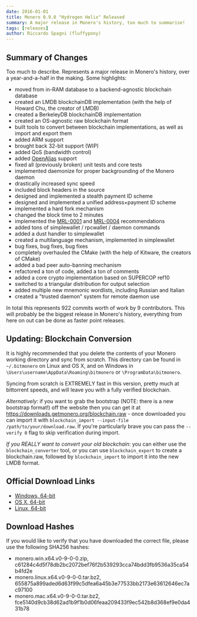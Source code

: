 ```yaml
---
date: 2016-01-01
title: Monero 0.9.0 "Hydrogen Helix" Released
summary: A major release in Monero's history, too much to summarise!
tags: [releases]
author: Riccardo Spagni (fluffypony)
---
```


## Summary of Changes

Too much to describe. Represents a major release in Monero's history, over a year-and-a-half in the making. Some highlights:

- moved from in-RAM database to a backend-agnostic blockchain database
- created an LMDB blockchainDB implementation (with the help of Howard Chu, the creator of LMDB)
- created a BerkeleyDB blockchainDB implementation
- created an OS-agnostic raw blockchain format
- built tools to convert between blockchain implementations, as well as import and export them
- added ARM support
- brought back 32-bit support (WIP)
- added QoS (bandwidth control)
- added [OpenAlias](https://openalias.org) support
- fixed all (previously broken) unit tests and core tests
- implemented daemonize for proper backgrounding of the Monero daemon
- drastically increased sync speed
- included block headers in the source
- designed and implemented a stealth payment ID scheme
- designed and implemented a unified address+payment ID scheme
- implemented a hard fork mechanism
- changed the block time to 2 minutes
- implemented the [MRL-0001](https://lab.getmonero.org/pubs/MRL-0001.pdf) and [MRL-0004](https://lab.getmonero.org/pubs/MRL-0004.pdf) recommendations
- added tons of simplewallet / rpcwallet / daemon commands
- added a dust handler to simplewallet
- created a multilanguage mechanism, implemented in simplewallet
- bug fixes, bug fixes, bug fixes
- completely overhauled the CMake (with the help of Kitware, the creators of CMake)
- added a bad peer auto-banning mechanism
- refactored a ton of code, added a ton of comments
- added a core crypto implementation based on SUPERCOP ref10
- switched to a triangular distribution for output selection
- added multiple new mnemonic wordlists, including Russian and Italian
- created a "trusted daemon" system for remote daemon use

In total this represents 922 commits worth of work by 9 contributors. This will probably be the biggest release in Monero's history, everything from here on out can be done as faster point releases.

## Updating: Blockchain Conversion

It is highly recommended that you delete the contents of your Monero working directory and sync from scratch. This directory can be found in ```~/.bitmonero``` on Linux and OS X, and on Windows in ```\Users\username\AppData\Roaming\bitmonero``` or ```\ProgramData\bitmonero```.

Syncing from scratch is EXTREMELY fast in this version, pretty much at bittorrent speeds, and will leave you with a fully verified blockchain.

*Alternatively*: if you want to grab the bootstrap (NOTE: there is a new bootstrap format!) off the website then you can get it at https://downloads.getmonero.org/blockchain.raw - once downloaded you can import it with ```blockchain_import --input-file /path/to/your/download.raw```. If you're particularly brave you can pass the ```--verify 0``` flag to skip verification during import.

*If you REALLY want to convert your old blockchain*: you can either use the ```blockchain_converter``` tool, or you can use ```blockchain_export``` to create a blockchain.raw, followed by ```blockchain_import``` to import it into the new LMDB format.

## Official Download Links

- [Windows, 64-bit](https://downloads.getmonero.org/monero.win.x64.v0-9-0-0.zip)
- [OS X, 64-bit](https://downloads.getmonero.org/monero.mac.x64.v0-9-0-0.tar.bz2)
- [Linux, 64-bit](https://downloads.getmonero.org/monero.linux.x64.v0-9-0-0.tar.bz2)

## Download Hashes

If you would like to verify that you have downloaded the correct file, please use the following SHA256 hashes:

- monero.win.x64.v0-9-0-0.zip, c61284c4d5f78db2bc2072bef76f2b539293cca74bdd3fb9536a35ca54b4fd2e
- monero.linux.x64.v0-9-0-0.tar.bz2, 655875a899aded6d63f99c5dfea6a45b3e77533bb2173e63612646ec7ac97100
- monero.mac.x64.v0-9-0-0.tar.bz2, fce5140d9cb38d62ad1b9f1b0d06feaa209433f9ec542b8d368ef9e0da431b78
